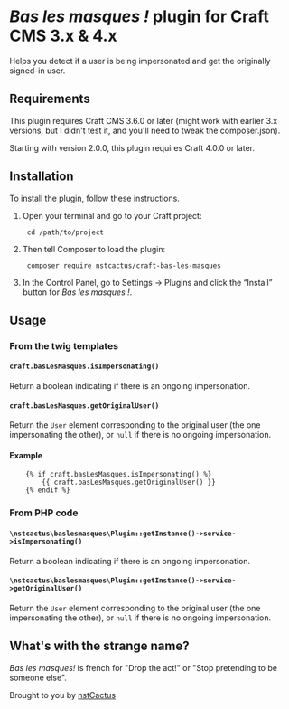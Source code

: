 # *Bas les masques !* plugin for Craft CMS 3.x & 4.x

Helps you detect if a user is being impersonated and get the originally 
signed-in user.

## Requirements

This plugin requires Craft CMS 3.6.0 or later (might work with earlier 3.x
versions, but I didn't test it, and you'll need to tweak the composer.json).

Starting with version 2.0.0, this plugin requires Craft 4.0.0 or later.

## Installation

To install the plugin, follow these instructions.

1. Open your terminal and go to your Craft project:

        cd /path/to/project

2. Then tell Composer to load the plugin:

        composer require nstcactus/craft-bas-les-masques

3. In the Control Panel, go to Settings → Plugins and click the “Install” button
   for *Bas les masques !*.


## Usage

### From the twig templates

#### `craft.basLesMasques.isImpersonating()`

Return a boolean indicating if there is an ongoing impersonation.

#### `craft.basLesMasques.getOriginalUser()`

Return the `User` element corresponding
to the original user (the one impersonating the other), or `null` if there is no
ongoing impersonation.

#### Example
```twig
    {% if craft.basLesMasques.isImpersonating() %}
        {{ craft.basLesMasques.getOriginalUser() }}
    {% endif %}
```

### From PHP code

#### `\nstcactus\baslesmasques\Plugin::getInstance()->service->isImpersonating()`

Return a boolean indicating if there is an ongoing impersonation.

#### `\nstcactus\baslesmasques\Plugin::getInstance()->service->getOriginalUser()`

Return the `User` element corresponding
to the original user (the one impersonating the other), or `null` if there is no
ongoing impersonation.

## What's with the strange name?

*Bas les masques!* is french for "Drop the act!" or "Stop pretending to be 
someone else". 

Brought to you by [nstCactus](https://github.com/nstCactus)
